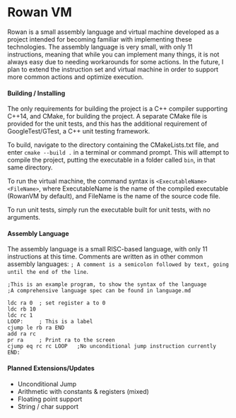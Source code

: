 # Rowan VM

Rowan is a small assembly language and virtual machine developed as a project intended for becoming familiar with implementing these technologies. The assembly language is very small, with only 11 instructions, meaning that while you can implement many things, it is not always easy due to needing workarounds for some actions. In the future, I plan to extend the instruction set and virtual machine in order to support more common actions and optimize execution. 

#### Building / Installing

The only requirements for building the project is a C++ compiler supporting C++14, and CMake, for building the project. A separate CMake file is provided for the unit tests, and this has the additional requirement of GoogleTest/GTest, a C++ unit testing framework. 

To build, navigate to the directory containing the CMakeLists.txt file, and enter `cmake --build .` in a terminal or command prompt. This will attempt to compile the project, putting the executable in a folder called `bin`, in that same directory.

To run the virtual machine, the command syntax is `<ExecutableName> <FileName>`, where ExecutableName is the name of the compiled executable (RowanVM by default), and FileName is the name of the source code file.

To run unit tests, simply run the executable built for unit tests, with no arguments.

#### Assembly Language

The assembly language is a small RISC-based language, with only 11 instructions at this time. Comments are written as in other common assembly languages: `; A comment is a semicolon followed by text, going until the end of the line`.

```
;This is an example program, to show the syntax of the language
;A comprehensive language spec can be found in language.md

ldc ra 0  ; set register a to 0
ldc rb 10
ldc rc 1
LOOP:     ; This is a label
cjump le rb ra END
add ra rc
pr ra     ; Print ra to the screen
cjump eq rc rc LOOP   ;No unconditional jump instruction currently
END:
```

#### Planned Extensions/Updates

- Unconditional Jump
- Arithmetic with constants & registers (mixed)
- Floating point support
- String / char support

